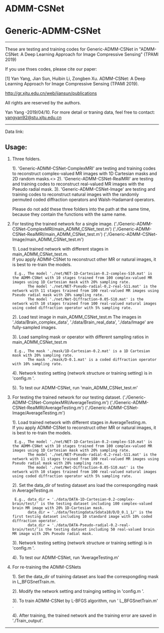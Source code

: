 # ADMM-CSNet
# Generic-ADMM-CSNet

***********************************************************************************************************

These are  testing and training codes for Generic-ADMM-CSNet in "ADMM-CSNet: A Deep Learning Approach for Image Compressive Sensing" (TPAMI 2019)
 
If you use thses codes, please cite our paper:

[1] Yan Yang, Jian Sun, Huibin Li, Zongben Xu. ADMM-CSNet: A Deep Learning Approach for Image Compressive Sensing (TPAMI 2019).

http://gr.xjtu.edu.cn/web/jiansun/publications

All rights are reserved by the authors.

Yan Yang -2019/04/10. For more detail or traning data, feel free to contact: yangyan92@stu.xjtu.edu.cn


***********************************************************************************************************



Data link:


## Usage:

1. Three folders.
  
   1). 'Generic-ADMM-CSNet-ComplexMRI' are testing and training codes to reconstruct complex-valued MR images with 1D Cartesian masks and 2D random masks.<>
   2). 'Generic-ADMM-CSNet-RealMRI' are testing and training codes to reconstruct real-valued MR images with the Pseudo radial mask.
   3). 'Generic-ADMM-CSNet-Image' are testing and training codes to reconstruct natural images with the randomly permuted coded diffraction operators and Walsh-Hadamard operators. 
   
   Please do not add these three folders into the path at the same time, because they contain the functions with the same name. 

2. For testing the trained network for a single image.
   ('./Generic-ADMM-CSNet-ComplexMRI/main_ADMM_CSNet_test.m')
   ('./Generic-ADMM-CSNet-RealMRI/main_ADMM_CSNet_test.m')
   ('./Generic-ADMM-CSNet-Image/main_ADMM_CSNet_test.m')

	1). Load trained network with different stages in main_ADMM_CSNet_test.m.<br>
	    If you apply ADMM-CSNet to  reconstruct  other MR or natural images, it is best to re-train the models.

	    E.g., The model './net/NET-1D-Cartesian-0.2-complex-S10.mat' is the ADMM-CSNet with 10 stages trained from 100 complex-valued MR images using 1D Cartesian mask with 20% sampling rate.
		      The model './net/NET-Pseudo-radial-0.2-real-S11.mat' is the network with 11 stages trained from 100 real-valued MR images using Pseudo radial mask with 20% sampling rate.
              The model './net/Net-Diffraction-0.05-S10.mat' is the network with 10 stages trained from 100 real-valued natural images using coded diffraction operator with 5% sampling rate.
 
    2). Load test image  in main_ADMM_CSNet_test.m
        The images in './data/Brain_complex_data', './data/Brain_real_data', './data/Image'  are fully-sampled images.
    
    3). Load  sampling mask or operator with different sampling ratios in main_ADMM_CSNet_test.m

   		E.g., The mask './mask/1D-Cartesian-0.2.mat' is a 1D Cartesian mask with 20% sampling rate.
              The mask './mask/D-0.1.mat' is a coded diffraction operator with 10% sampling rate. 

	4). Network testing  setting (network structure or training setting) is in  'config.m '.

	5). To test our ADMM-CSNet, run 'main_ADMM_CSNet_test.m'


3. For testing the trained network for our testing dataset.
   ('./Generic-ADMM-CSNet-ComplexMRI/AverageTesting.m')
   ('./Generic-ADMM-CSNet-RealMRI/AverageTesting.m')
   ('./Generic-ADMM-CSNet-Image/AverageTesting.m')

	1). Load trained network with different stages in AverageTesting.m.<br>
	    If you apply ADMM-CSNet to  reconstruct  other MR or natural images, it is best to re-train the models.

	    E.g., The model './net/NET-1D-Cartesian-0.2-complex-S10.mat' is the ADMM-CSNet with 10 stages trained from 100 complex-valued MR images using 1D Cartesian mask with 20% sampling rate.
		      The model './net/NET-Pseudo-radial-0.2-real-S11.mat' is the network with 11 stages trained from 100 real-valued MR images using Pseudo radial mask with 20% sampling rate.
              The model './net/Net-Diffraction-0.05-S10.mat' is the network with 10 stages trained from 100 real-valued natural images using coded diffraction operator with 5% sampling rate.
 
    2). Set the data_dir of testing dataset ans load the correspongding mask in AverageTesting.m

        E.g., data_dir = './data/DATA-1D-Cartesian-0.2-complex-brain/test/' is the testing dataset including 100 complex-valued brain MR image with 20% 1D-Cartesian mask.  
              data_dir = './data/Testingdata/Sdata10/D/D_0.1_1/' is the first testing dataset including 10 standard image with 10% coded diffraction operator.  
              data_dir = './data/DATA-Pseudo-radial-0.2-real-brain/test/'is the testing dataset including 50 real-valued brain MR image with 20% Pseudo radial mask.  

	3). Network testing  setting (network structure or training setting) is in  'config.m '.

	4). To test our ADMM-CSNet, run 'AverageTesting.m'


4. For re-training the ADMM-CSNets

	1). Set the data_dir of training dataset ans load the correspongding mask in L_BFGSnetTrain.m.<br>
    	    
	2). Modify the network setting and trainging setting in  'config.m '.

	3). To train ADMM-CSNet by L-BFGS algorithm, run ' L_BFGSnetTrain.m' . 

	4). After training, the trained network and the training error are saved in './Train_output'.



***********************************************************************************************************







